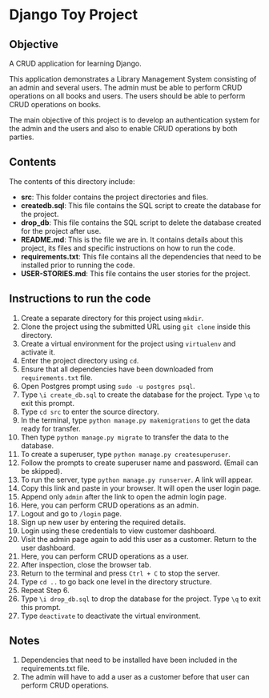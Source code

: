 # Django Toy Project

## Objective
A CRUD application for learning Django.

This application demonstrates a Library Management System consisting of an admin and several users. The admin must be able to perform CRUD operations on all books and users. The users should be able to perform CRUD operations on books.

The main objective of this project is to develop an authentication system for the admin and the users and also to enable CRUD operations by both parties.

## Contents
The contents of this directory include:

- **src**: This folder contains the project directories and files.
- **createdb.sql**: This file contains the SQL script to create the database for the project.
- **drop_db**: This file contains the SQL script to delete the database created for the project after use.
- **README.md**: This is the file we are in. It contains details about this project, its files and specific instructions on how to run the code.
- **requirements.txt**: This file contains all the dependencies that need to be installed prior to running the code.
- **USER-STORIES.md**: This file contains the user stories for the project.

## Instructions to run the code

1. Create a separate directory for this project using ```mkdir```.
2. Clone the project using the submitted URL using ```git clone``` inside this directory.
3. Create a virtual environment for the project using ```virtualenv``` and activate it.
4. Enter the project directory using ```cd```.
5. Ensure that all dependencies have been downloaded from ```requirements.txt``` file.
6. Open Postgres prompt using ```sudo -u postgres psql```.
7. Type ```\i create_db.sql``` to create the database for the project. Type ```\q``` to exit this prompt.
8. Type ```cd src``` to enter the source directory.
9. In the terminal, type ```python manage.py makemigrations``` to get the data ready for transfer.
10. Then type ```python manage.py migrate``` to transfer the data to the database.
11. To create a superuser, type ```python manage.py createsuperuser```.
12. Follow the prompts to create superuser name and password. (Email can be skipped).
13. To run the server, type ```python manage.py runserver```. A link will appear.
14. Copy this link and paste in your browser. It will open the user login page.
15. Append only ```admin``` after the link to open the admin login page.
16. Here, you can perform CRUD operations as an admin.
17. Logout and go to ```/login``` page.
18. Sign up new user by entering the required details.
19. Login using these credentials to view customer dashboard.
20. Visit the admin page again to add this user as a customer. Return to the user dashboard.
21. Here, you can perform CRUD operations as a user.
22. After inspection, close the browser tab.
23. Return to the terminal and press ```Ctrl + C``` to stop the server.
24. Type ```cd ..``` to go back one level in the directory structure.
25. Repeat Step 6.
26. Type ```\i drop_db.sql``` to drop the database for the project. Type ```\q``` to exit this prompt.
27. Type ```deactivate``` to deactivate the virtual environment.


## Notes

1. Dependencies that need to be installed have been included in the requirements.txt file.
2. The admin will have to add a user as a customer before that user can perform CRUD operations.